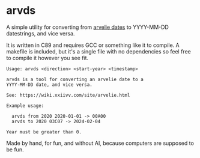 # arvds

A simple utility for converting from [arvelie dates](https://wiki.xxiivv.com/site/arvelie.html) to YYYY-MM-DD datestrings, and vice versa.

It is written in C89 and requires GCC or something like it to compile. A makefile is included, but it's a single file with no dependencies so feel free to compile it however you see fit.

```
Usage: arvds <direction> <start-year> <timestamp>

arvds is a tool for converting an arvelie date to a
YYYY-MM-DD date, and vice versa.

See: https://wiki.xxiivv.com/site/arvelie.html

Example usage:

  arvds from 2020 2020-01-01 -> 00A00
  arvds to 2020 03C07 -> 2024-02-04

Year must be greater than 0.
```

Made by hand, for fun, and without AI, because computers are supposed to be fun.
